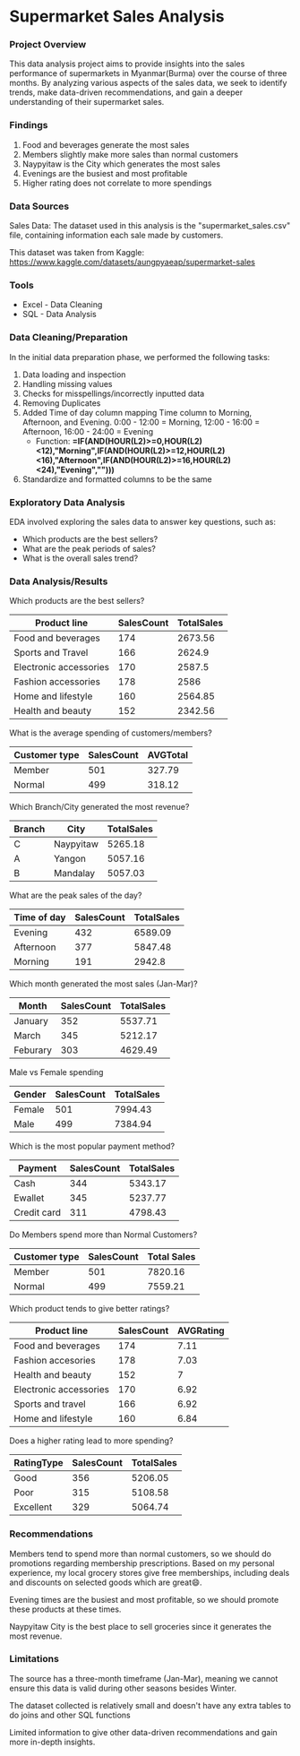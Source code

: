 # Supermarket Sales Analysis

### Project Overview
This data analysis project aims to provide insights into the sales performance of supermarkets in Myanmar(Burma) over the course of three months. By analyzing various aspects of the sales data, we seek to identify trends, make data-driven recommendations, and gain a deeper understanding of their supermarket sales.

### Findings

1. Food and beverages generate the most sales
2. Members slightly make more sales than normal customers
3. Naypyitaw is the City which generates the most sales
4. Evenings are the busiest and most profitable
5. Higher rating does not correlate to more spendings

### Data Sources
Sales Data: The dataset used in this analysis is the "supermarket_sales.csv" file, containing information each sale made by customers.

This dataset was taken from Kaggle: https://www.kaggle.com/datasets/aungpyaeap/supermarket-sales

### Tools

- Excel - Data Cleaning
- SQL - Data Analysis

### Data Cleaning/Preparation

In the initial data preparation phase, we performed the following tasks:
1. Data loading and inspection
2. Handling missing values
3. Checks for misspellings/incorrectly inputted data
4. Removing Duplicates
5. Added Time of day column mapping Time column to Morning, Afternoon, and Evening. 0:00 - 12:00 = Morning, 12:00 - 16:00 = Afternoon, 16:00 - 24:00 = Evening
   - Function: **=IF(AND(HOUR(L2)>=0,HOUR(L2)<12),"Morning",IF(AND(HOUR(L2)>=12,HOUR(L2)<16),"Afternoon",IF(AND(HOUR(L2)>=16,HOUR(L2)<24),"Evening","")))**
6. Standardize and formatted columns to be the same

### Exploratory Data Analysis

EDA involved exploring the sales data to answer key questions, such as:

- Which products are the best sellers?
- What are the peak periods of sales?
- What is the overall sales trend?

### Data Analysis/Results
Which products are the best sellers?

|Product line|SalesCount|TotalSales|
|------------|----------|----------|
|Food and beverages|174|2673.56|
|Sports and Travel|166|2624.9|
|Electronic accessories|170|2587.5|
|Fashion accessories|178|2586|
|Home and lifestyle|160|2564.85|
|Health and beauty|152|2342.56|


What is the average spending of customers/members?

|Customer type|SalesCount|AVGTotal|
|-------------|----------|--------|
|Member|501|327.79|
|Normal|499|318.12|

Which Branch/City generated the most revenue?

|Branch|City|TotalSales|
|------|----|----------|
|C|Naypyitaw|5265.18|
|A|Yangon|5057.16|
|B|Mandalay|5057.03|

What are the peak sales of the day?

|Time of day|SalesCount|TotalSales|
|-----------|----------|----------|
|Evening|432|6589.09|
|Afternoon|377|5847.48|
|Morning|191|2942.8|

Which month generated the most sales (Jan-Mar)?

|Month|SalesCount|TotalSales|
|-----|----------|----------|
|January|352|5537.71|
|March|345|5212.17|
|Feburary|303|4629.49|

Male vs Female spending

|Gender|SalesCount|TotalSales|
|------|----------|----------|
|Female|501|7994.43|
|Male|499|7384.94|

Which is the most popular payment method?

|Payment|SalesCount|TotalSales|
|-------|----------|----------|
|Cash|344|5343.17|
|Ewallet|345|5237.77|
|Credit card|311|4798.43|

Do Members spend more than Normal Customers?

|Customer type|SalesCount|Total Sales|
|-------------|----------|-----------|
|Member|501|7820.16|
|Normal|499|7559.21|

Which product tends to give better ratings?

|Product line|SalesCount|AVGRating|
|------------|----------|---------|
|Food and beverages|174|7.11|
|Fashion accesories|178|7.03|
|Health and beauty|152|7|
|Electronic accessories|170|6.92|
|Sports and travel|166|6.92|
|Home and lifestyle|160|6.84|

Does a higher rating lead to more spending?

|RatingType|SalesCount|TotalSales|
|----------|----------|----------|
|Good|356|5206.05|
|Poor|315|5108.58|
|Excellent|329|5064.74|

### Recommendations
Members tend to spend more than normal customers, so we should do promotions regarding membership prescriptions. 
Based on my personal experience, my local grocery stores give free memberships, including deals and discounts on
selected goods which are great😄.

Evening times are the busiest and most profitable, so we should promote these products at these times.

Naypyitaw City is the best place to sell groceries since it generates the most revenue.

### Limitations
The source has a three-month timeframe (Jan-Mar), meaning we cannot ensure this data is valid during other seasons besides Winter.

The dataset collected is relatively small and doesn't have any extra tables to do joins and other SQL functions

Limited information to give other data-driven recommendations and gain more in-depth insights.
